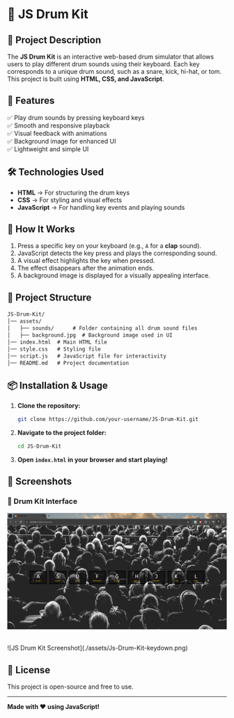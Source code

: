 # 🥁 JS Drum Kit

## 📌 Project Description
The **JS Drum Kit** is an interactive web-based drum simulator that allows users to play different drum sounds using their keyboard. Each key corresponds to a unique drum sound, such as a snare, kick, hi-hat, or tom. This project is built using **HTML, CSS, and JavaScript**.

## 🎯 Features
✅ Play drum sounds by pressing keyboard keys  
✅ Smooth and responsive playback  
✅ Visual feedback with animations  
✅ Background image for enhanced UI  
✅ Lightweight and simple UI  

## 🛠️ Technologies Used
- **HTML** → For structuring the drum keys
- **CSS** → For styling and visual effects
- **JavaScript** → For handling key events and playing sounds

## 🚀 How It Works
1. Press a specific key on your keyboard (e.g., `A` for a **clap** sound).
2. JavaScript detects the key press and plays the corresponding sound.
3. A visual effect highlights the key when pressed.
4. The effect disappears after the animation ends.
5. A background image is displayed for a visually appealing interface.

## 📂 Project Structure
```
JS-Drum-Kit/
│── assets/
│   ├── sounds/      # Folder containing all drum sound files
│   ├── background.jpg  # Background image used in UI
│── index.html  # Main HTML file
│── style.css   # Styling file
│── script.js   # JavaScript file for interactivity
│── README.md   # Project documentation
```

## 📦 Installation & Usage
1. **Clone the repository:**
   ```bash
   git clone https://github.com/your-username/JS-Drum-Kit.git
   ```
2. **Navigate to the project folder:**
   ```bash
   cd JS-Drum-Kit
   ```
3. **Open `index.html` in your browser and start playing!**

## 📸 Screenshots
### 🎹 Drum Kit Interface
![JS Drum Kit Screenshot](./assets/Js-Drum-Kit-Interface.png)

<br>
![JS Drum Kit Screenshot](./assets/Js-Drum-Kit-keydown.png)


## 📜 License
This project is open-source and free to use.

---
**Made with ❤️ using JavaScript!**

